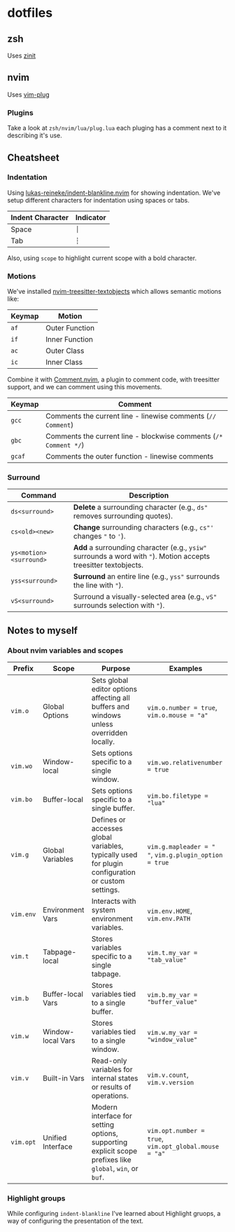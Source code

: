 # dotfiles

## zsh
Uses [zinit](https://github.com/zdharma-continuum/zinit?tab=readme-ov-file#zinit-wiki)

## nvim
Uses [vim-plug](https://github.com/junegunn/vim-plug)

### Plugins
Take a look at `zsh/nvim/lua/plug.lua` each pluging has a comment next to it describing it's use.

## Cheatsheet

### Indentation
Using [lukas-reineke/indent-blankline.nvim](https://github.com/lukas-reineke/indent-blankline.nvim) for showing indentation. We've setup different characters for indentation using spaces or tabs.

| Indent Character | Indicator |
|------------------|-----------|
| Space | `│`|
| Tab   | `┆`|

Also, using `scope` to highlight current scope with a bold character.

### Motions
We've installed [nvim-treesitter-textobjects](https://github.com/nvim-treesitter/nvim-treesitter-textobjects) which allows semantic motions like:

| Keymap   | Motion    |
|----------|-----------|
| `af`     | Outer Function |
| `if`     | Inner Function |
| `ac`     | Outer Class    |
| `ic`     | Inner Class    |

Combine it with [Comment.nvim](https://github.com/numToStr/Comment.nvim), a plugin to comment code, with treesitter support, and we can comment using this movements.

| Keymap   | Comment                                                          |
|----------|------------------------------------------------------------------|
| `gcc`    | Comments the current line - linewise comments (`// Comment`)     |
| `gbc`    | Comments the current line - blockwise comments (`/* Comment */`) |
| `gcaf`   | Comments the outer function - linewise comments                  |

### Surround
| Command                 | Description                                                                 |
|-------------------------|-----------------------------------------------------------------------------|
| `ds<surround>`          | **Delete** a surrounding character (e.g., `ds"` removes surrounding quotes). |
| `cs<old><new>`          | **Change** surrounding characters (e.g., `cs"'` changes `"` to `'`).        |
| `ys<motion><surround>`  | **Add** a surrounding character (e.g., `ysiw"` surrounds a word with `"`). Motion accepts treesitter textobjects. |
| `yss<surround>`         | **Surround** an entire line (e.g., `yss"` surrounds the line with `"`).     |
| `vS<surround>`          | Surround a visually-selected area (e.g., `vS"` surrounds selection with `"`). |



## Notes to myself

### About nvim variables and scopes
| Prefix      | Scope            | Purpose                                    | Examples                                  |
|-------------|------------------|--------------------------------------------|------------------------------------------|
| `vim.o`     | Global Options   | Sets global editor options affecting all buffers and windows unless overridden locally. | `vim.o.number = true`, `vim.o.mouse = "a"` |
| `vim.wo`    | Window-local     | Sets options specific to a single window.  | `vim.wo.relativenumber = true`           |
| `vim.bo`    | Buffer-local     | Sets options specific to a single buffer.  | `vim.bo.filetype = "lua"`                |
| `vim.g`     | Global Variables | Defines or accesses global variables, typically used for plugin configuration or custom settings. | `vim.g.mapleader = " "`, `vim.g.plugin_option = true` |
| `vim.env`   | Environment Vars | Interacts with system environment variables. | `vim.env.HOME`, `vim.env.PATH`           |
| `vim.t`     | Tabpage-local    | Stores variables specific to a single tabpage. | `vim.t.my_var = "tab_value"`             |
| `vim.b`     | Buffer-local Vars| Stores variables tied to a single buffer.  | `vim.b.my_var = "buffer_value"`          |
| `vim.w`     | Window-local Vars| Stores variables tied to a single window.  | `vim.w.my_var = "window_value"`          |
| `vim.v`     | Built-in Vars    | Read-only variables for internal states or results of operations. | `vim.v.count`, `vim.v.version`           |
| `vim.opt`   | Unified Interface| Modern interface for setting options, supporting explicit scope prefixes like `global`, `win`, or `buf`. | `vim.opt.number = true`, `vim.opt_global.mouse = "a"` |


### Highlight groups

While configuring `indent-blankline` I've learned about Highlight gruops, a way of configuring the presentation of the text.
